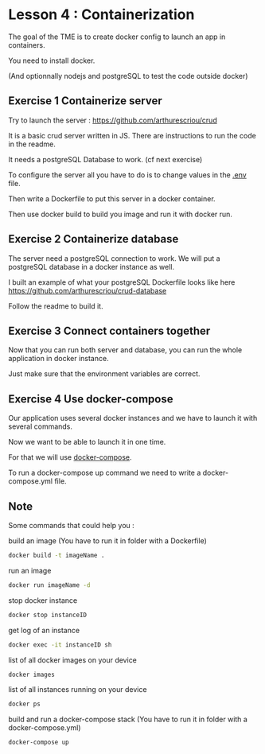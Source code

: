 # Lesson 4 : Containerization

The goal of the TME is to create docker config to launch an app in containers.

You need to install docker.

(And optionnally nodejs and postgreSQL to test the code outside docker)

## Exercise 1 Containerize server

Try to launch the server :
<https://github.com/arthurescriou/crud>

It is a basic crud server written in JS. There are instructions to run the code in the readme.

It needs a postgreSQL Database to work. (cf next exercise)

To configure the server all you have to do is to change values in the <a href="https://github.com/arthurescriou/crud/blob/main/.env">.env</a> file.

Then write a Dockerfile to put this server in a docker container.

Then use docker build to build you image and run it with docker run.

## Exercise 2 Containerize database

The server need a postgreSQL connection to work. We will put a postgreSQL database in a docker instance as well.

I built an example of what your postgreSQL Dockerfile looks like here <https://github.com/arthurescriou/crud-database>

Follow the readme to build it.

## Exercise 3 Connect containers together

Now that you can run both server and database, you can run the whole application in docker instance.

Just make sure that the environment variables are correct.

## Exercise 4 Use docker-compose

Our application uses several docker instances and we have to launch it with several commands.

Now we want to be able to launch it in one time.

For that we will use <a href="https://docs.docker.com/compose/">docker-compose</a>.

To run a docker-compose up command we need to write a docker-compose.yml file.

## Note

Some commands that could help you :

build an image (You have to run it in folder with a Dockerfile)

```sh
docker build -t imageName .
```

run an image

```sh
docker run imageName -d
```

stop docker instance

```sh
docker stop instanceID
```

get log of an instance

```sh
docker exec -it instanceID sh
```

list of all docker images on your device

```sh
docker images
```

list of all instances running on your device

```sh
docker ps
```

build and run a docker-compose stack (You have to run it in folder with a docker-compose.yml)

```sh
docker-compose up
```
